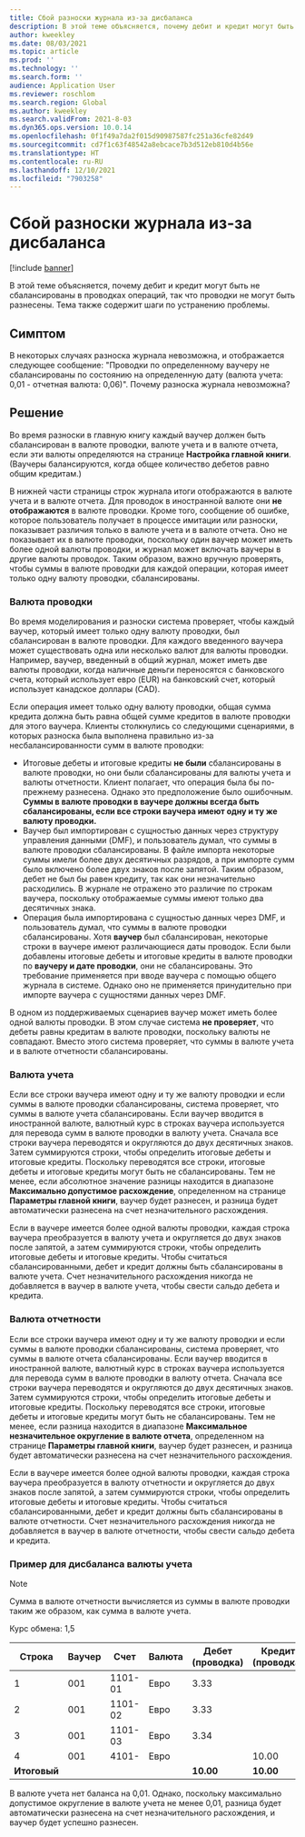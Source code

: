 ```yaml
---
title: Сбой разноски журнала из-за дисбаланса
description: В этой теме объясняется, почему дебит и кредит могут быть не сбалансированы в проводках операций, так что проводки не могут быть разнесены. Тема также содержит шаги по устранению проблемы.
author: kweekley
ms.date: 08/03/2021
ms.topic: article
ms.prod: ''
ms.technology: ''
ms.search.form: ''
audience: Application User
ms.reviewer: roschlom
ms.search.region: Global
ms.author: kweekley
ms.search.validFrom: 2021-8-03
ms.dyn365.ops.version: 10.0.14
ms.openlocfilehash: 0f1f49a7da2f015d90987587fc251a36cfe82d49
ms.sourcegitcommit: cd7f1c63f48542a8ebcace7b3d512eb810d4b56e
ms.translationtype: HT
ms.contentlocale: ru-RU
ms.lasthandoff: 12/10/2021
ms.locfileid: "7903258"
---
```

# <a name="journal-posting-failure-because-of-imbalance"></a>Сбой разноски журнала из-за дисбаланса

[!include [banner](../includes/banner.md)]

В этой теме объясняется, почему дебит и кредит могут быть не сбалансированы в проводках операций, так что проводки не могут быть разнесены. Тема также содержит шаги по устранению проблемы.

## <a name="symptom"></a>Симптом

В некоторых случаях разноска журнала невозможна, и отображается следующее сообщение: "Проводки по определенному ваучеру не сбалансированы по состоянию на определенную дату (валюта учета: 0,01 - отчетная валюта: 0,06)". Почему разноска журнала невозможна?

## <a name="resolution"></a>Решение

Во время разноски в главную книгу каждый ваучер должен быть сбалансирован в валюте проводки, валюте учета и в валюте отчета, если эти валюты определяются на странице **Настройка главной книги**. (Ваучеры балансируются, когда общее количество дебетов равно общим кредитам.)

В нижней части страницы строк журнала итоги отображаются в валюте учета и в валюте отчета. Для проводок в иностранной валюте они **не отображаются** в валюте проводки. Кроме того, сообщение об ошибке, которое пользователь получает в процессе имитации или разноски, показывает различия только в валюте учета и в валюте отчета. Оно не показывает их в валюте проводки, поскольку один ваучер может иметь более одной валюты проводки, и журнал может включать ваучеры в другие валюты проводок. Таким образом, важно вручную проверять, чтобы суммы в валюте проводки для каждой операции, которая имеет только одну валюту проводки, сбалансированы.

### <a name="transaction-currency"></a>Валюта проводки

Во время моделирования и разноски система проверяет, чтобы каждый ваучер, который имеет только одну валюту проводки, был сбалансирован в валюте проводки. Для каждого введенного ваучера может существовать одна или несколько валют для валюты проводки. Например, ваучер, введенный в общий журнал, может иметь две валюты проводки, когда наличные деньги переносятся с банковского счета, который использует евро (EUR) на банковский счет, который использует канадское доллары (CAD).

Если операция имеет только одну валюту проводки, общая сумма кредита должна быть равна общей сумме кредитов в валюте проводки для этого ваучера. Клиенты столкнулись со следующими сценариями, в которых разноска была выполнена правильно из-за несбалансированности сумм в валюте проводки:

- Итоговые дебеты и итоговые кредиты **не были** сбалансированы в валюте проводки, но они были сбалансированы для валюты учета и валюты отчетности. Клиент полагает, что операция была бы по-прежнему разнесена. Однако это предположение было ошибочным. **Суммы в валюте проводки в ваучере должны всегда быть сбалансированы, если все строки ваучера имеют одну и ту же валюту проводки.**
- Ваучер был импортирован с сущностью данных через структуру управления данными (DMF), и пользователь думал, что суммы в валюте проводки сбалансированы. В файле импорта некоторые суммы имели более двух десятичных разрядов, а при импорте сумм было включено более двух знаков после запятой. Таким образом, дебет не был бы равен кредиту, так как они незначительно расходились. В журнале не отражено это различие по строкам ваучера, поскольку отображаемые суммы имеют только два десятичных знака.
- Операция была импортирована с сущностью данных через DMF, и пользователь думал, что суммы в валюте проводки сбалансированы. Хотя **ваучер** был сбалансирован, некоторые строки в ваучере имеют различающиеся даты проводок. Если были добавлены итоговые дебеты и итоговые кредиты в валюте проводки по **ваучеру и дате проводки**, они не сбалансированы. Это требование применяется при вводе ваучера с помощью общего журнала в системе. Однако оно не применяется принудительно при импорте ваучера с сущностями данных через DMF.

В одном из поддерживаемых сценариев ваучер может иметь более одной валюты проводки. В этом случае система **не проверяет**, что дебеты равны кредитам в валюте проводки, поскольку валюты не совпадают. Вместо этого система проверяет, что суммы в валюте учета и в валюте отчетности сбалансированы.

### <a name="accounting-currency"></a>Валюта учета

Если все строки ваучера имеют одну и ту же валюту проводки и если суммы в валюте проводки сбалансированы, система проверяет, что суммы в валюте учета сбалансированы. Если ваучер вводится в иностранной валюте, валютный курс в строках ваучера используется для перевода сумм в валюте проводки в валюту учета. Сначала все строки ваучера переводятся и округляются до двух десятичных знаков. Затем суммируются строки, чтобы определить итоговые дебеты и итоговые кредиты. Поскольку переводятся все строки, итоговые дебеты и итоговые кредиты могут быть не сбалансированы. Тем не менее, если абсолютное значение разницы находится в диапазоне **Максимально допустимое расхождение**, определенном на странице **Параметры главной книги**, ваучер будет разнесен, и разница будет автоматически разнесена на счет незначительного расхождения.

Если в ваучере имеется более одной валюты проводки, каждая строка ваучера преобразуется в валюту учета и округляется до двух знаков после запятой, а затем суммируются строки, чтобы определить итоговые дебеты и итоговые кредиты. Чтобы считаться сбалансированными, дебет и кредит должны быть сбалансированы в валюте учета.  Счет незначительного расхождения никогда не добавляется в ваучер в валюте учета, чтобы свести сальдо дебета и кредита. 

### <a name="reporting-currency"></a>Валюта отчетности

Если все строки ваучера имеют одну и ту же валюту проводки и если суммы в валюте проводки сбалансированы, система проверяет, что суммы в валюте отчета сбалансированы. Если ваучер вводится в иностранной валюте, валютный курс в строках ваучера используется для перевода сумм в валюте проводки в валюту отчета. Сначала все строки ваучера переводятся и округляются до двух десятичных знаков. Затем суммируются строки, чтобы определить итоговые дебеты и итоговые кредиты. Поскольку переводятся все строки, итоговые дебеты и итоговые кредиты могут быть не сбалансированы. Тем не менее, если разница находится в диапазоне **Максимальное незначительное округление в валюте отчета**, определенном на странице **Параметры главной книги**, ваучер будет разнесен, и разница будет автоматически разнесена на счет незначительного расхождения.

Если в ваучере имеется более одной валюты проводки, каждая строка ваучера преобразуется в валюту отчетности и округляется до двух знаков после запятой, а затем суммируются строки, чтобы определить итоговые дебеты и итоговые кредиты. Чтобы считаться сбалансированными, дебет и кредит должны быть сбалансированы в валюте отчетности.  Счет незначительного расхождения никогда не добавляется в ваучер в валюте отчетности, чтобы свести сальдо дебета и кредита.

### <a name="example-for-an-accounting-currency-imbalance"></a>Пример для дисбаланса валюты учета

> [!NOTE]
> Сумма в валюте отчетности вычисляется из суммы в валюте проводки таким же образом, как сумма в валюте учета.

Курс обмена: 1,5

| Строка | Ваучер | Счет | Валюта | Дебет (проводка) | Кредит (проводка) | Дебет (учет) | Кредит (учет) |
|---|---|---|---|---|---|---|---|
| 1 | 001 | 1101-01 | Евро | 3.33 | | 5,00 (4,995) | |
| 2 | 001 | 1101-02 | Евро | 3.33 | | 5,00 (4,995) | |
| 3 | 001 | 1101-03 | Евро | 3.34 | | 5.01 | |
| 4 | 001 | 4101- | Евро | | 10.00 | | 15.00 |
| **Итоговый** | | | | **10.00** | **10.00** | **15.01** | **15.00** |

В валюте учета нет баланса на 0,01. Однако, поскольку максимально допустимое округление в валюте учета не менее 0,01, разница будет автоматически разнесена на счет незначительного расхождения, и ваучер будет успешно разнесен.
